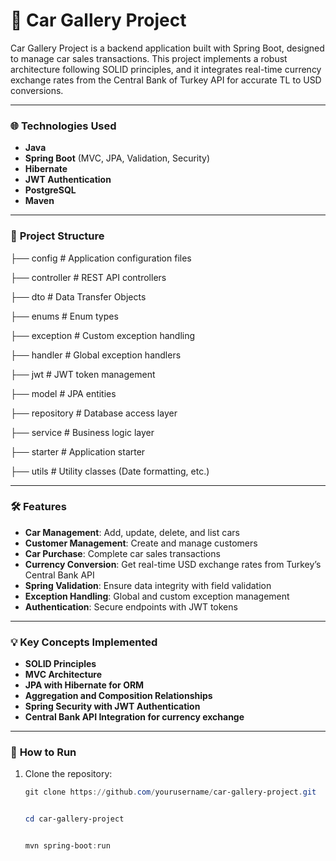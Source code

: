 # 🚗 **Car Gallery Project**

Car Gallery Project is a backend application built with Spring Boot, designed to manage car sales transactions. This project implements a robust architecture following SOLID principles, and it integrates real-time currency exchange rates from the Central Bank of Turkey API for accurate TL to USD conversions.

---

### 🌐 **Technologies Used**

- **Java**
- **Spring Boot** (MVC, JPA, Validation, Security)
- **Hibernate**
- **JWT Authentication**
- **PostgreSQL**
- **Maven**

---

### 📂 **Project Structure**

├── config               # Application configuration files

├── controller           # REST API controllers

├── dto                  # Data Transfer Objects

├── enums                # Enum types

├── exception            # Custom exception handling

├── handler              # Global exception handlers

├── jwt                  # JWT token management

├── model                # JPA entities

├── repository           # Database access layer

├── service              # Business logic layer

├── starter              # Application starter

├── utils                # Utility classes (Date formatting, etc.)




---

### 🛠️ **Features**

- **Car Management**: Add, update, delete, and list cars
- **Customer Management**: Create and manage customers
- **Car Purchase**: Complete car sales transactions
- **Currency Conversion**: Get real-time USD exchange rates from Turkey’s Central Bank API
- **Spring Validation**: Ensure data integrity with field validation
- **Exception Handling**: Global and custom exception management
- **Authentication**: Secure endpoints with JWT tokens

---

### 💡 **Key Concepts Implemented**

- **SOLID Principles**
- **MVC Architecture**
- **JPA with Hibernate for ORM**
- **Aggregation and Composition Relationships**
- **Spring Security with JWT Authentication**
- **Central Bank API Integration for currency exchange**

---

### 🚀 **How to Run**

1. Clone the repository:
   ```powershell
   git clone https://github.com/yourusername/car-gallery-project.git


   cd car-gallery-project


   mvn spring-boot:run









